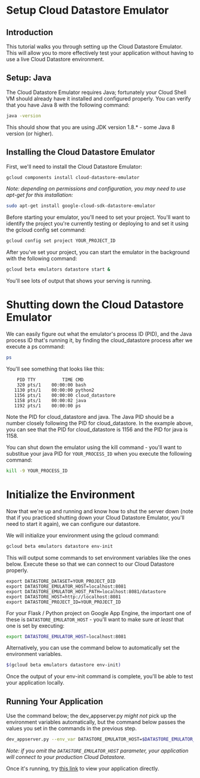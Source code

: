 # Setup Cloud Datastore Emulator

## Introduction

This tutorial walks you through setting up the Cloud Datastore Emulator. This
will allow you to more effectively test your application without having to use
a live Cloud Datastore environment.

## Setup: Java

The Cloud Datastore Emulator requires Java; fortunately your Cloud Shell VM
should already have it installed and configured properly. You can verify that
you have Java 8 with the following command:

```bash
java -version
```

This should show that you are using JDK version 1.8.* - some Java 8 version 
(or higher).

## Installing the Cloud Datastore Emulator

First, we'll need to install the Cloud Datastore Emulator:

```bash
gcloud components install cloud-datastore-emulator
```

_Note: depending on permissions and configuration, you may need to use apt-get
for this installation:_

```bash
sudo apt-get install google-cloud-sdk-datastore-emulator
```

Before starting your emulator, you'll need to set your project.  You'll want
to identify the project you're currently testing or deploying to and set it
using the gcloud config set command:

```bash
gcloud config set project YOUR_PROJECT_ID
```

After you've set your project, you can start the emulator in the background
with the following command: 

```bash
gcloud beta emulators datastore start &
```

You'll see lots of output that shows your serving is running.

# Shutting down the Cloud Datastore Emulator

We can easily figure out what the emulator's process ID (PID), and the Java
process ID that's running it, by finding the cloud_datastore process after we
execute a ps command:

```bash
ps
```

You'll see something that looks like this:

```
    PID TTY          TIME CMD
    320 pts/1    00:00:00 bash
   1130 pts/1    00:00:00 python2
   1156 pts/1    00:00:00 cloud_datastore
   1158 pts/1    00:00:02 java
   1192 pts/1    00:00:00 ps
```

Note the PID for cloud_datastore and java. The Java PID should be a number
closely following the PID for cloud_datastore. In the example above, you can 
see that the PID for cloud_datastore is 1156 and the PID for java is 1158.

You can shut down the emulator using the kill command - you'll want to 
substitue your java PID for ```YOUR_PROCESS_ID``` when you execute the
following command:

```bash
kill -9 YOUR_PROCESS_ID
```

# Initialize the Environment

Now that we're up and running and know how to shut the server down (note that
if you practiced shutting down your Cloud Datastore Emulator, you'll need to
start it again), we can configure our datastore.

We will initialize your environment using the gcloud command:

```bash
gcloud beta emulators datastore env-init
```

This will output some commands to set environment variables like the ones 
below. Execute these so that we can connect to our Cloud Datastore properly.

```
export DATASTORE_DATASET=YOUR_PROJECT_DID
export DATASTORE_EMULATOR_HOST=localhost:8081
export DATASTORE_EMULATOR_HOST_PATH=localhost:8081/datastore
export DATASTORE_HOST=http://localhost:8081
export DATASTORE_PROJECT_ID=YOUR_PROJECT_ID
```

For your Flask / Python project on Google App Engine, the important one of
these is ```DATASTORE_EMULATOR_HOST``` - you'll want to make sure *at least*
that one is set by executing:

```bash
export DATASTORE_EMULATOR_HOST=localhost:8081
```

Alternatively, you can use the command below to automatically set the 
environment variables.

```bash
$(gcloud beta emulators datastore env-init)
```

Once the output of your env-init command is complete, you'll be able to test
your application locally.

## Running Your Application

Use the command below; the dev_appserver.py *might not* pick up the environment
variables automatically, but the command below passes the values you set in
the commands in the previous step.

```bash
dev_appserver.py --env_var DATASTORE_EMULATOR_HOST=$DATASTORE_EMULATOR_HOST app.yaml
```

_Note: if you omit the ```DATASTORE_EMULATOR_HOST``` parameter, your application will
connect to your production Cloud Datastore._

Once it's running, try
[this link](https://ssh.cloud.google.com/devshell/proxy?authuser=0&port=8080&environment_id=default)
to view your application directly.
